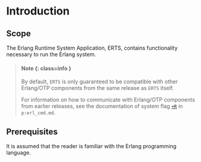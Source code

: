 # Introduction

## Scope

The Erlang Runtime System Application, ERTS, contains functionality necessary to run the Erlang system.

> #### Note {: class=info }
> By default, `ERTS` is only guaranteed to be compatible with other Erlang/OTP components from the same release as `ERTS` itself.
>
> For information on how to communicate with Erlang/OTP components from earlier releases, see the documentation of system flag [`+R`](erl_cmd.md#compat_rel) in `p:erl_cmd.md`.

## Prerequisites

It is assumed that the reader is familiar with the Erlang programming language.
